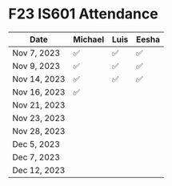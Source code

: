 # F23 IS601 Attendance
| Date         | Michael | Luis    | Eesha   |
|--------------|---------|---------|---------|
| Nov 7, 2023  |✅       |✅       |✅        |
| Nov 9, 2023  |✅       |✅       |✅        |
| Nov 14, 2023 |✅       |✅       |✅        |
| Nov 16, 2023 |✅       |         |         |
| Nov 21, 2023 |         |         |         |
| Nov 23, 2023 |         |         |         |
| Nov 28, 2023 |         |         |         |
| Dec 5, 2023  |         |         |         |
| Dec 7, 2023  |         |         |         |
| Dec 12, 2023 |         |         |         |
